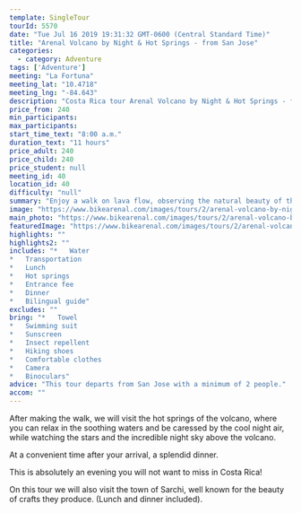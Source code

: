```yaml
---
template: SingleTour
tourId: 5570
date: "Tue Jul 16 2019 19:31:32 GMT-0600 (Central Standard Time)"
title: "Arenal Volcano by Night & Hot Springs - from San Jose"
categories: 
  - category: Adventure
tags: ['Adventure']
meeting: "La Fortuna"
meeting_lat: "10.4718"
meeting_lng: "-84.643"
description: "Costa Rica tour Arenal Volcano by Night & Hot Springs - from San Jose, id 5570"
price_from: 240
min_participants: 
max_participants: 
start_time_text: "8:00 a.m."
duration_text: "11 hours"
price_adult: 240
price_child: 240
price_student: null
meeting_id: 40
location_id: 40
difficulty: "null"
summary: "Enjoy a walk on lava flow, observing the natural beauty of the Arenal Volcano National Park. Then head to the hot springs for some relaxation before heading back to San Jose."
image: "https://www.bikearenal.com/images/tours/2/arenal-volcano-by-night-and-hot-springs-from-san-jose.jpg"
main_photo: "https://www.bikearenal.com/images/tours/2/arenal-volcano-by-night-and-hot-springs-from-san-jose.jpg"
featuredImage: "https://www.bikearenal.com/images/tours/2/arenal-volcano-by-night-and-hot-springs-from-san-jose.jpg"
highlights: ""
highlights2: ""
includes: "*   Water
*   Transportation
*   Lunch
*   Hot springs
*   Entrance fee
*   Dinner
*   Bilingual guide"
excludes: ""
bring: "*   Towel
*   Swimming suit
*   Sunscreen
*   Insect repellent
*   Hiking shoes
*   Comfortable clothes
*   Camera
*   Binoculars"
advice: "This tour departs from San Jose with a minimum of 2 people."
accom: ""
---
```

After making the walk, we will visit the hot springs of the volcano, where you can relax in the soothing waters and be caressed by the cool night air, while watching the stars and the incredible night sky above the volcano.

At a convenient time after your arrival, a splendid dinner.

This is absolutely an evening you will not want to miss in Costa Rica!

On this tour we will also visit the town of Sarchi, well known for the beauty of crafts they produce. (Lunch and dinner included).